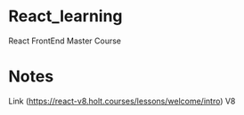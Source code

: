 # React_learning
React FrontEnd Master Course 
# Notes
Link (https://react-v8.holt.courses/lessons/welcome/intro) V8
